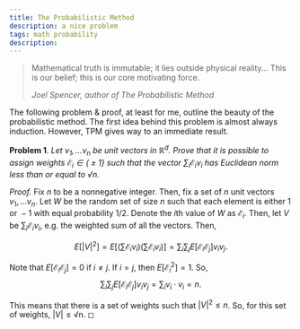 ```yaml
---
title: The Probabilistic Method
description: a nice problem
tags: math probability
description: 
---
```

<p><!-- wp:quote --></p>
<blockquote class="wp-block-quote"><p><!-- wp:paragraph --></p>
<p>Mathematical truth is immutable; it lies outside physical reality... This is our belief; this is our core motivating force.</p>
<p><!-- /wp:paragraph --><cite>Joel Spencer, author of The Probabilistic Method</cite></p></blockquote>
<p><!-- /wp:quote --></p>
<p><!-- wp:paragraph --></p>
<p>The following problem &amp; proof, at least for me, outline the beauty of the probabilistic method. The first idea behind this problem is almost always induction. However, TPM gives way to an immediate result.</p>
<p><!-- /wp:paragraph --></p>
<div class="prob">
<p><strong>Problem 1</strong>. <em>Let <span class="math inline"><em>v</em><sub>1</sub>, …<em>v</em><sub><em>n</em></sub></span> be unit vectors in <span class="math inline">ℝ<sup><em>d</em></sup>.</span> Prove that it is possible to assign weights <span class="math inline">ℰ<sub><em>i</em></sub> ∈ { ± 1}</span> such that the vector <span class="math inline">∑<sub><em>i</em></sub>ℰ<sub><em>i</em></sub><em>v</em><sub><em>i</em></sub></span> has Euclidean norm less than or equal to <span class="math inline">√n.</span></em></p>
</div>
<div class="prob"></div>
<div class="proof">
<p><em>Proof.</em> Fix <span class="math inline"><em>n</em></span> to be a nonnegative integer. Then, fix a set of <span class="math inline"><em>n</em></span> unit vectors <span class="math inline"><em>v</em><sub>1</sub>, …<em>v</em><sub><em>n</em></sub>.</span> Let <span class="math inline"><em>W</em></span> be the random set of size <span class="math inline"><em>n</em></span> such that each element is either <span class="math inline">1</span> or <span class="math inline"> − 1</span> with equal probability <span class="math inline">1/2</span>. Denote the <span class="math inline"><em>i</em></span>th value of <span class="math inline"><em>W</em></span> as <span class="math inline">ℰ<sub><em>i</em></sub>.</span> Then, let <span class="math inline"><em>V</em></span> be <span class="math inline">∑<sub><em>i</em></sub>ℰ<sub><em>i</em></sub><em>v</em><sub><em>i</em></sub>,</span> e.g. the weighted sum of all the vectors. Then,</p>
</div>
<p class="has-text-align-center">
<div class="proof">
<p><span class="math display"><em>E</em>[|<em>V</em>|<sup>2</sup>] = <em>E</em>[(∑ℰ<sub><em>i</em></sub><em>v</em><sub><em>i</em></sub>)(∑ℰ<sub><em>i</em></sub><em>v</em><sub><em>i</em></sub>)] = ∑<sub><em>i</em></sub>∑<sub><em>j</em></sub><em>E</em>[ℰ<sub><em>i</em></sub>ℰ<sub><em>j</em></sub>]<em>v</em><sub><em>i</em></sub><em>v</em><sub><em>j</em></sub>.</span></p>
</div>
<div class="proof">
<p>Note that <span class="math inline"><em>E</em>[ℰ<sub><em>i</em></sub>ℰ<sub><em>j</em></sub>] = 0</span> if <span class="math inline"><em>i</em> ≠ <em>j</em></span>. If <span class="math inline"><em>i</em> = <em>j</em></span>, then <span class="math inline"><em>E</em>[ℰ<sub><em>i</em></sub><sup>2</sup>] = 1.</span> So, <span class="math display">∑<sub><em>i</em></sub>∑<sub><em>j</em></sub><em>E</em>[ℰ<sub><em>i</em></sub>ℰ<sub><em>j</em></sub>]<em>v</em><sub><em>i</em></sub><em>v</em><sub><em>j</em></sub> = ∑<sub><em>i</em></sub><em>v</em><sub><em>i</em></sub> ⋅ <em>v</em><sub><em>i</em></sub> = <em>n</em>.</span> </p>
</div>
<div class="proof">
<p>This means that there is a set of weights such that <span class="math inline">|<em>V</em>|<sup>2</sup> ≤ <em>n</em></span>. So, for this set of weights, <span class="math inline">|<em>V</em>| ≤ √n</span>. ◻</p>
</div>
